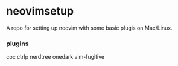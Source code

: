 # neovimsetup

A repo for setting up neovim with some basic plugis on Mac/Linux. 

### plugins
coc
ctrlp
nerdtree
onedark
vim-fugitive
